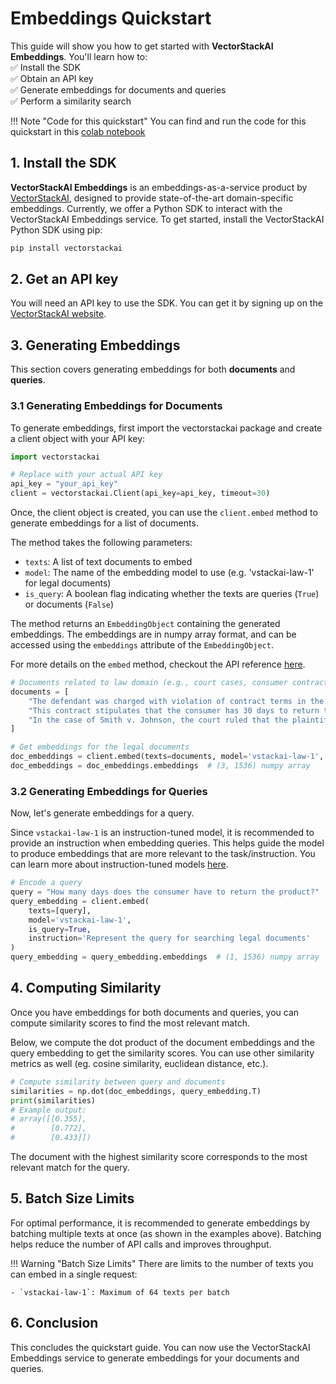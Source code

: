 # **Embeddings Quickstart**

This guide will show you how to get started with **VectorStackAI Embeddings**. 
You'll learn how to:
<br>
 ✅ Install the SDK
 <br>
 ✅ Obtain an API key
 <br>
 ✅ Generate embeddings for documents and queries
 <br>
 ✅ Perform a similarity search



!!! Note "Code for this quickstart"
    You can find and run the code for this quickstart in this [colab notebook](https://colab.research.google.com/github/vectorstack-ai/vectorstackai-python/blob/main/examples/embeddings/quickstart.ipynb)

## **1. Install the SDK**
**VectorStackAI Embeddings** is an embeddings-as-a-service product by [VectorStackAI](https://vectorstack.ai), 
designed to provide state-of-the-art domain-specific embeddings. 
Currently, we offer a Python SDK to interact with the VectorStackAI Embeddings service.
To get started, install the VectorStackAI Python SDK using pip:

```bash
pip install vectorstackai
```

## **2. Get an API key**
You will need an API key to use the SDK. 
You can get it by signing up on the [VectorStackAI website](https://vectorstack.ai).

## **3. Generating Embeddings**
This section covers generating embeddings for both **documents** and **queries**.

### **3.1 Generating Embeddings for Documents**
To generate embeddings, first import the vectorstackai package and create a client object with your API key:

```python linenums="1"
import vectorstackai

# Replace with your actual API key
api_key = "your_api_key"
client = vectorstackai.Client(api_key=api_key, timeout=30)
```

Once, the client object is created, you can use the `client.embed` method to generate embeddings for a list of documents.

The method takes the following parameters:

- `texts`: A list of text documents to embed
- `model`: The name of the embedding model to use (e.g. 'vstackai-law-1' for legal documents)
- `is_query`: A boolean flag indicating whether the texts are queries (`True`) or documents (`False`)

The method returns an `EmbeddingObject` containing the generated embeddings.
The embeddings are in numpy array format, and can be accessed using the `embeddings` attribute of the `EmbeddingObject`.

For more details on the `embed` method, checkout the API reference [here](reference.md).

```python linenums="6"
# Documents related to law domain (e.g., court cases, consumer contracts, etc.)
documents = [
    "The defendant was charged with violation of contract terms in the lease agreement signed on January 1, 2022.",
    "This contract stipulates that the consumer has 30 days to return the product in case of any manufacturing defects.",
    "In the case of Smith v. Johnson, the court ruled that the plaintiff had the right to claim damages under section 12 of the Consumer Protection Act."
]

# Get embeddings for the legal documents
doc_embeddings = client.embed(texts=documents, model='vstackai-law-1', is_query=False)
doc_embeddings = doc_embeddings.embeddings  # (3, 1536) numpy array
```


### **3.2 Generating Embeddings for Queries**
Now, let's generate embeddings for a query.

Since `vstackai-law-1` is an instruction-tuned model, it is recommended to provide an instruction when embedding queries. This helps guide the model to produce embeddings that are more relevant to the task/instruction.
You can learn more about instruction-tuned models [here](https://instructor-embedding.github.io).

```python linenums="16"
# Encode a query
query = "How many days does the consumer have to return the product?"
query_embedding = client.embed(
    texts=[query], 
    model='vstackai-law-1', 
    is_query=True, 
    instruction='Represent the query for searching legal documents'
)
query_embedding = query_embedding.embeddings  # (1, 1536) numpy array
```

## **4. Computing Similarity**
Once you have embeddings for both documents and queries, you can compute similarity scores to find the most relevant match.

Below, we compute the dot product of the document embeddings and the query embedding to get the similarity scores. You can use other similarity metrics as well (eg. cosine similarity, euclidean distance, etc.).

```python linenums="25"
# Compute similarity between query and documents
similarities = np.dot(doc_embeddings, query_embedding.T)
print(similarities)
# Example output:
# array([[0.355],
#        [0.772],
#        [0.433]])
```

The document with the highest similarity score corresponds to the most relevant match for the query.

## **5. Batch Size Limits**
For optimal performance, it is recommended to generate embeddings by batching multiple texts at once (as shown in the examples above). 
Batching helps reduce the number of API calls and improves throughput.

!!! Warning "Batch Size Limits"
    There are limits to the number of texts you can embed in a single request:

    - `vstackai-law-1`: Maximum of 64 texts per batch

## **6. Conclusion**
This concludes the quickstart guide. You can now use the VectorStackAI Embeddings service to generate embeddings for your documents and queries.